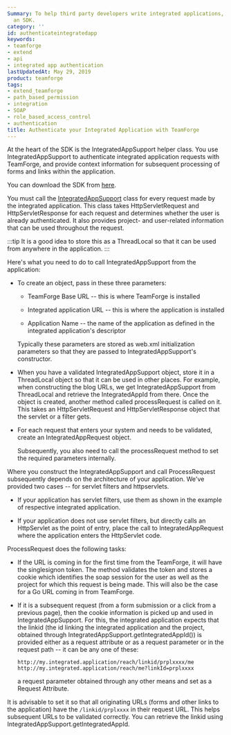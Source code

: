 ```yaml
---
Summary: To help third party developers write integrated applications, CollabNet provides
  an SDK.
category: ''
id: authenticateintegratedapp
keywords:
- teamforge
- extend
- api
- integrated app authentication
lastUpdatedAt: May 29, 2019
product: teamforge
tags:
- extend_teamforge
- path_based_permission
- integration
- SOAP
- role_based_access_control
- authentication
title: Authenticate your Integrated Application with TeamForge
---
```


At the heart of the SDK is the IntegratedAppSupport helper class. You use IntegratedAppSupport to authenticate integrated application requests with TeamForge, and provide context information for subsequent processing of forms and links within the application.

You can download the SDK from [here](https://forge.collab.net/apidoc/).

You must call the [IntegratedAppSupport](./integratedappref#integratedappsupport) class for every request made by the integrated application. This class takes HttpServletRequest and HttpServletResponse for each request and determines whether the user is already authenticated. It also provides project- and user-related information that can be used throughout the request.

 :::tip
 It is a good idea to store this as a ThreadLocal so that it can be used from anywhere in the application.
 :::

Here's what you need to do to call IntegratedAppSupport from the application:

 * To create an object, pass in these three parameters:

   * TeamForge Base URL -- this is where TeamForge is installed

   * Integrated application URL -- this is where the application is installed

   * Application Name -- the name of the application as defined in the integrated application's descriptor

   Typically these parameters are stored as web.xml initialization parameters so that they are passed to IntegratedAppSupport's constructor.

 * When you have a validated IntegratedAppSupport object, store it in a ThreadLocal object so that it can be used in other places. For example, when constructing the blog URLs, we get IntegratedAppSupport from ThreadLocal and retrieve the IntegratedAppId from there. Once the object is created, another method called processRequest is called on it. This takes an HttpServletRequest and HttpServletResponse object that the servlet or a filter gets.

 * For each request that enters your system and needs to be validated, create an IntegratedAppRequest object.

   Subsequently, you also need to call the processRequest method to set the required parameters internally.

Where you construct the IntegratedAppSupport and call ProcessRequest subsequently depends on the architecture of your application. We've provided two cases -- for servlet filters and httpservlets.

 * If your application has servlet filters, use them as shown in the example of respective integrated application.

 * If your application does not use servlet filters, but directly calls an HttpServlet as the point of entry, place the call to IntegratedAppRequest where the application enters the HttpServlet code.

ProcessRequest does the following tasks:

 * If the URL is coming in for the first time from the TeamForge, it will have the singlesignon token. The method validates the token and stores a cookie which identifies the soap session for the user as well as the project for which this request is being made. This will also be the case for a Go URL coming in from TeamForge.

 * If it is a subsequent request (from a form submission or a click from a previous page), then the cookie information is picked up and used in IntegratedAppSupport. For this, the integrated application expects that the linkid (the id linking the integrated application and the project, obtained through IntegratedAppSupport.getIntegratedAppId()) is provided either as a request attribute or as a request parameter or in the request path -- it can be any one of these:

   ```shell
   http://my.integrated.application/reach/linkid/prplxxxx/me
   http://my.integrated.application/reach/me?linkId=prplxxxx
   ````

   a request parameter obtained through any other means and set as a Request Attribute.

It is advisable to set it so that all originating URLs (forms and other links to the application) have the `/linkid/prplxxxx` in their request URL. This helps subsequent URLs to be validated correctly. You can retrieve the linkid using IntegratedAppSupport.getIntegratedAppId.

